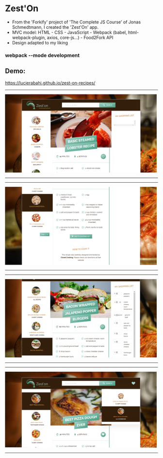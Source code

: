 # Zest'On

- From the 'Forkify' project of 'The Complete JS Course' of Jonas Schmedtmann, I created the 'Zest'On' app.                
- MVC model: HTML - CSS - JavaScript - Webpack (babel, html-webpack-plugin, axios, core-js...) - Food2Fork API                     
- Design adapted to my liking

### webpack --mode development

## Demo:      
https://lucierabahi.github.io/zest-on-recipes/

---        
              
<img src="https://raw.githubusercontent.com/lucierabahi/zest-on/master/screens/screen-search.png" width="500">
            
---   
---        
              
<img src="https://raw.githubusercontent.com/lucierabahi/zest-on/master/screens/screen-search2.png" width="500">
            
---   
---        
              
<img src="https://raw.githubusercontent.com/lucierabahi/zest-on/master/screens/screen-shopping-list.png" width="500">
            
---   
---        
              
<img src="https://raw.githubusercontent.com/lucierabahi/zest-on/master/screens/screen-like.png" width="500">
            
---   

